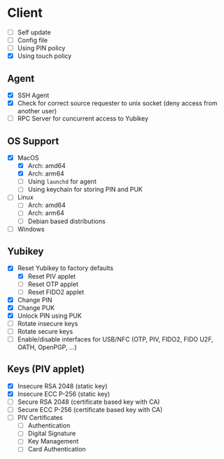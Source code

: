 # Client

* [ ] Self update
* [ ] Config file
* [ ] Using PIN policy
* [x] Using touch policy

## Agent

* [x] SSH Agent
* [x] Check for correct source requester to unix socket (deny access from another user)
* [ ] RPC Server for cuncurrent access to Yubikey

## OS Support

* [x] MacOS
    * [x] Arch: amd64
    * [x] Arch: arm64
    * [ ] Using `launchd` for agent
    * [ ] Using keychain for storing PIN and PUK
* [ ] Linux
    * [ ] Arch: amd64
    * [ ] Arch: arm64
    * [ ] Debian based distributions
* [ ] Windows

## Yubikey

* [x] Reset Yubikey to factory defaults
    * [x] Reset PIV applet
    * [ ] Reset OTP applet
    * [ ] Reset FIDO2 applet
* [x] Change PIN
* [x] Change PUK
* [x] Unlock PIN using PUK
* [ ] Rotate insecure keys
* [ ] Rotate secure keys
* [ ] Enable/disable interfaces for USB/NFC (OTP, PIV, FIDO2, FIDO U2F, OATH, OpenPGP, ...)

## Keys (PIV applet)

* [x] Insecure RSA 2048 (static key)
* [x] Insecure ECC P-256 (static key)
* [ ] Secure RSA 2048 (certificate based key with CA)
* [ ] Secure ECC P-256 (certificate based key with CA)
* [ ] PIV Certificates
    * [ ] Authentication
    * [ ] Digital Signature
    * [ ] Key Management
    * [ ] Card Authentication
